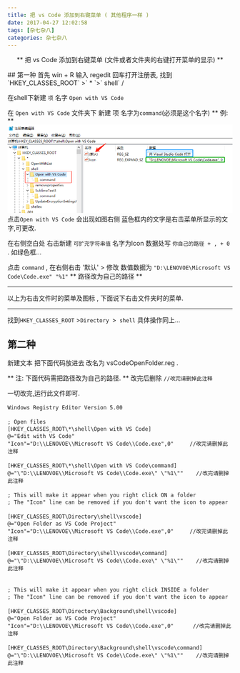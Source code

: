 ```yaml
---
title: 把 vs Code 添加到右键菜单 ( 其他程序一样 )
date: 2017-04-27 12:02:58
tags: [杂七杂八]
categories: 杂七杂八
---
```


<center>
	
** 把 vs Code 添加到右键菜单 (文件或者文件夹的右键打开菜单的显示) **
</center>
<!-- more -->
## 第一种
首先 win + R 输入 regedit 回车打开注册表,
找到`HKEY_CLASSES_ROOT` >` * `>` shell` / 

在shell下新建 `项` 名字 `Open with VS Code`

在 `Open with VS Code` 文件夹下 新建 项 名字为` command `(必须是这个名字)
** 例: **
![图](/右键打开菜单的显示/tu.jpg)
点击`Open with VS Code` 会出现如图右侧 蓝色框内的文字是右击菜单所显示的文字,可更改.

在右侧空白处 右击新建 `可扩充字符串值` 名字为Icon 数据处写 `你自己的路径 + , + 0 `. 如绿色框...

点击 `command` , 在右侧右击 '默认' > 修改 数值数据为 `"D:\LENOVOE\Microsoft VS Code\Code.exe" "%1"`
** 路径改为自己的路径 ** 
*********
以上为右击文件时的菜单及图标 , 下面说下右击文件夹时的菜单.
*********

找到`HKEY_CLASSES_ROOT` >`Directory `>` shell` 
具体操作同上...

## 第二种

新建文本 把下面代码放进去 改名为 vsCodeOpenFolder.reg .

** 注: 下面代码需把路径改为自己的路径. **
改完后删除 `//改完请删掉此注释`

一切改完,运行此文件即可.
```
Windows Registry Editor Version 5.00   
   
; Open files   
[HKEY_CLASSES_ROOT\*\shell\Open with VS Code]   
@="Edit with VS Code"   
"Icon"="D:\\LENOVOE\\Microsoft VS Code\\Code.exe",0"     //改完请删掉此注释
   
[HKEY_CLASSES_ROOT\*\shell\Open with VS Code\command]   
@="\"D:\\LENOVOE\\Microsoft VS Code\\Code.exe\" \"%1\""    //改完请删掉此注释
   
; This will make it appear when you right click ON a folder   
; The "Icon" line can be removed if you don't want the icon to appear   
   
[HKEY_CLASSES_ROOT\Directory\shell\vscode]   
@="Open Folder as VS Code Project"   
"Icon"="D:\\LENOVOE\\Microsoft VS Code\\Code.exe",0"     //改完请删掉此注释
   
[HKEY_CLASSES_ROOT\Directory\shell\vscode\command]   
@="\"D:\\LENOVOE\\Microsoft VS Code\\Code.exe\" \"%1\""    //改完请删掉此注释
   
   
; This will make it appear when you right click INSIDE a folder   
; The "Icon" line can be removed if you don't want the icon to appear   
   
[HKEY_CLASSES_ROOT\Directory\Background\shell\vscode]   
@="Open Folder as VS Code Project"   
"Icon"="D:\\LENOVOE\\Microsoft VS Code\\Code.exe",0"      //改完请删掉此注释
   
[HKEY_CLASSES_ROOT\Directory\Background\shell\vscode\command]   
@="\"D:\\LENOVOE\\Microsoft VS Code\\Code.exe\" \"%1\""    //改完请删掉此注释
```
